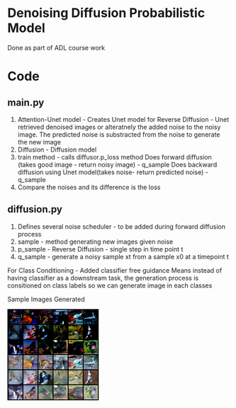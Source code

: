 # Denoising Diffusion Probabilistic Model

Done as part of ADL course work

# Code

## main.py

1. Attention-Unet model - Creates Unet model for Reverse Diffusion - Unet retrieved denoised images or alteratnely the added noise to the noisy image. The predicted noise is substracted from the noise to generate the new image
2. Diffusion - Diffusion model
3. train method - calls diffusor.p_loss method
   Does forward diffusion (takes good image - return noisy image) - q_sample
   Does backward diffusion using Unet model(takes noise- return predicted noise) - q_sample
4. Compare the noises and its difference is the loss

## diffusion.py

1. Defines several noise scheduler - to be added during forward diffusion process
2. sample - method generating new images given noise
3. p_sample - Reverse Diffusion - single step in time point t
4. q_sample - generate a noisy sample xt from a sample x0 at a timepoint t

For Class Conditioning - Added classifier free guidance
Means instead of having classifier as a downstream task, the generation process is consitioned on class labels so we can generate image in each classes

Sample Images Generated

![Alt text](190_sample.png)
